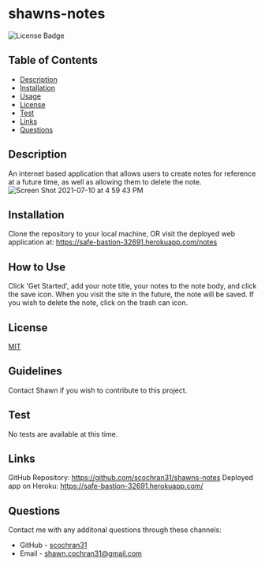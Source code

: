 
  # shawns-notes
  ![License Badge](https://img.shields.io/badge/License-MIT-blueviolet.svg)

  ## Table of Contents
  * [Description](#description)
  * [Installation](#installation)
  * [Usage](#usage)
  * [License](#license)
  * [Test](#test)
  * [Links](#links)
  * [Questions](#questions)

  ## Description
  An internet based application that allows users to create notes for reference at a future time, as well as allowing them to delete the note.
  ![Screen Shot 2021-07-10 at 4 59 43 PM](https://user-images.githubusercontent.com/79678327/125178261-501c9700-e1a0-11eb-8b77-5cc889f606d8.png)


  ## Installation
  Clone the repository to your local machine, OR visit the deployed web application at: https://safe-bastion-32691.herokuapp.com/notes

  ## How to Use
  Click 'Get Started', add your note title, your notes to the note body, and click the save icon. When you visit the site in the future, the note will be saved. If you wish to delete the note, click on the trash can icon.

  ## License
  [MIT](https://choosealicense.com/licenses/mit/)

  ## Guidelines
  Contact Shawn if you wish to contribute to this project.

  ## Test
  No tests are available at this time.
  
  ## Links
  GitHub Repository: https://github.com/scochran31/shawns-notes
  Deployed app on Heroku: https://safe-bastion-32691.herokuapp.com/

  ## Questions
  Contact me with any additonal questions through these channels:
  * GitHub - [scochran31](https://github.com/scochran31)
  * Email - shawn.cochran31@gmail.com
